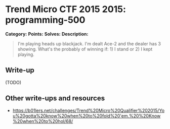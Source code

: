# Trend Micro CTF 2015 2015: programming-500

**Category:**
**Points:**
**Solves:**
**Description:**

> I'm playing heads up blackjack. I'm dealt Ace-2 and the dealer has 3 showing. What's the probably of winning if: 1) I stand or 2) I kept playing.
>


## Write-up

(TODO)

## Other write-ups and resources

* <https://b01lers.net/challenges/Trend%20Micro%20Qualifier%202015/You%20gotta%20know%20when%20to%20fold%20'em.%20%20Know%20when%20to%20hol/68/> 
